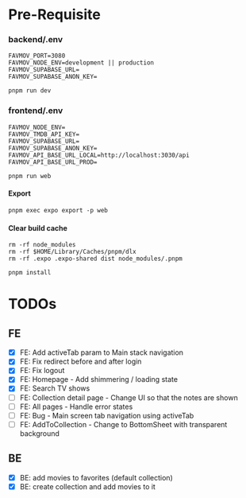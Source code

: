 # Pre-Requisite
### backend/.env
```
FAVMOV_PORT=3080
FAVMOV_NODE_ENV=development || production
FAVMOV_SUPABASE_URL=
FAVMOV_SUPABASE_ANON_KEY=
```
```
pnpm run dev
```

### frontend/.env
```
FAVMOV_NODE_ENV=
FAVMOV_TMDB_API_KEY=
FAVMOV_SUPABASE_URL=
FAVMOV_SUPABASE_ANON_KEY=
FAVMOV_API_BASE_URL_LOCAL=http://localhost:3030/api
FAVMOV_API_BASE_URL_PROD=
```
```
pnpm run web
```
#### Export
```
pnpm exec expo export -p web
```
#### Clear build cache
```
rm -rf node_modules
rm -rf $HOME/Library/Caches/pnpm/dlx
rm -rf .expo .expo-shared dist node_modules/.pnpm

pnpm install
```

# TODOs

## FE
- [x] FE: Add activeTab param to Main stack navigation
- [x] FE: Fix redirect before and after login
- [x] FE: Fix logout
- [x] FE: Homepage - Add shimmering / loading state
- [x] FE: Search TV shows
- [ ] FE: Collection detail page - Change UI so that the notes are shown
- [ ] FE: All pages - Handle error states
- [ ] FE: Bug - Main screen tab navigation using activeTab
- [ ] FE: AddToCollection - Change to BottomSheet with transparent background

## BE
- [x] BE: add movies to favorites (default collection)
- [x] BE: create collection and add movies to it